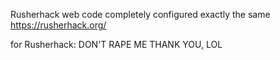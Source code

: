 Rusherhack web code completely configured exactly the same
https://rusherhack.org/

for Rusherhack: DON'T RAPE ME THANK YOU, LOL
